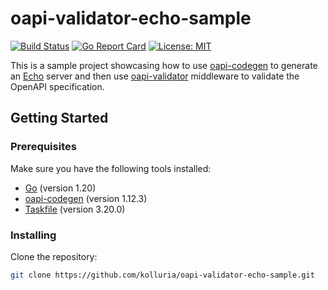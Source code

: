 # oapi-validator-echo-sample

[![Build Status](https://github.com/kolluria/oapi-validator-echo-sample/actions/workflows/go.yml/badge.svg)](https://github.com/kolluria/oapi-validator-echo-sample/actions/workflows/go.yml)
[![Go Report Card](https://goreportcard.com/badge/github.com/kolluria/oapi-validator-echo-sample)](https://goreportcard.com/report/github.com/kolluria/oapi-validator-echo-sample)
[![License: MIT](https://img.shields.io/badge/License-MIT-yellow.svg)](https://opensource.org/licenses/MIT)

This is a sample project showcasing how to use [oapi-codegen](https://github.com/deepmap/oapi-codegen) to generate an [Echo](https://echo.labstack.com/) server and then use [oapi-validator](https://github.com/williamhaley/oapi-codegen/tree/master/pkg/middleware) middleware to validate the OpenAPI specification.

## Getting Started

### Prerequisites

Make sure you have the following tools installed:

- [Go](https://golang.org/) (version 1.20)
- [oapi-codegen](https://github.com/deepmap/oapi-codegen) (version 1.12.3)
- [Taskfile](https://taskfile.dev/#/installation) (version 3.20.0)

### Installing

Clone the repository:

```bash
git clone https://github.com/kolluria/oapi-validator-echo-sample.git
